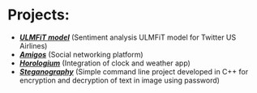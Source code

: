 # Projects:

- ***[ULMFiT model](https://github.com/apchavan/ULMFiT_Twitter)*** (Sentiment analysis ULMFiT model for Twitter US Airlines)
- ***[Amigos](https://github.com/apchavan/amigos)*** (Social networking platform)
- ***[Horologium](https://github.com/apchavan/horologium)*** (Integration of clock and weather app)
- ***[Steganography](https://github.com/apchavan/steganography)*** (Simple command line project developed in C++ for encryption and decryption of text in image using password)
